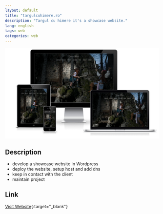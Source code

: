 ```yaml
---
layout: default
title: "targulcuhimere.ro"
description: "Targul cu himere it's a showcase website."
lang: english
tags: web
categories: web
---
```


<a href="http://targulcuhimere.ro" target="_blank"><img src="/media/boobo94-targul-cu-himere.ro.png" alt="Targul cu Himere"></a>

## Description

- develop a showcase website in Wordpress
- deploy the website, setup host and add dns
- keep in contact with the client
- maintain project

## Link

[Visit Website](http://targulcuhimere.ro){:target="_blank"}